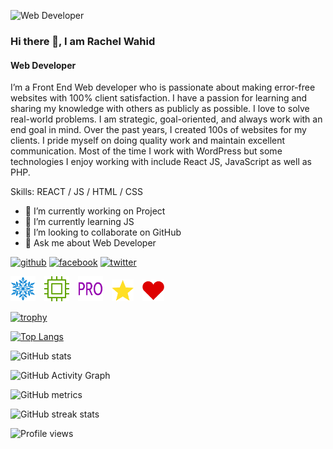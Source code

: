 ![Web Developer](https://scontent.fdac27-1.fna.fbcdn.net/v/t39.30808-6/244306936_4722650044432773_3517666358363413567_n.jpg?_nc_cat=104&ccb=1-7&_nc_sid=09cbfe&_nc_eui2=AeFM_NyCRp0B7LVQv9H-Evj5OIOE3beLMH84g4Tdt4swf_mKvJ3Y0gCTp9ITOelt-OzYN6Tq5XymWO6bSVV426m5&_nc_ohc=leUuMmxOEVYAX9WM8hE&tn=6JJBygAUaKw8rFSb&_nc_ht=scontent.fdac27-1.fna&oh=00_AfAyp0FsqalAkq-u7Vzmo69sBWNVVe8H14tXj1S93ShTnw&oe=63CEFBF4)


### Hi there 👋, I am Rachel Wahid
#### Web Developer


I’m a Front End Web developer who is passionate about making error-free websites with 100% client satisfaction. I have a passion for learning and sharing my knowledge with others as publicly as possible. I love to solve real-world problems. I am strategic, goal-oriented, and always work with an end goal in mind. Over the past years, I created 100s of websites for my clients. I pride myself on doing quality work and maintain excellent communication. Most of the time I work with WordPress but some technologies I enjoy working with include React JS, JavaScript as well as PHP.

Skills: REACT / JS / HTML / CSS

- 🔭 I’m currently working on Project 
- 🌱 I’m currently learning JS 
- 👯 I’m looking to collaborate on GitHub 
- 💬 Ask me about Web Developer 


[<img src='https://cdn.jsdelivr.net/npm/simple-icons@3.0.1/icons/github.svg' alt='github' height='40'>](https://github.com/rachelwahid)  [<img src='https://cdn.jsdelivr.net/npm/simple-icons@3.0.1/icons/facebook.svg' alt='facebook' height='40'>](https://www.facebook.com/rachelwahid)  [<img src='https://cdn.jsdelivr.net/npm/simple-icons@3.0.1/icons/twitter.svg' alt='twitter' height='40'>](https://twitter.com/rachelwahidraz)  

<a href='https://archiveprogram.github.com/'><img src='https://raw.githubusercontent.com/acervenky/animated-github-badges/master/assets/acbadge.gif' width='40' height='40'></a> <a href='https://docs.github.com/en/developers'><img src='https://raw.githubusercontent.com/acervenky/animated-github-badges/master/assets/devbadge.gif' width='40' height='40'></a> <a href='https://github.com/pricing'><img src='https://raw.githubusercontent.com/acervenky/animated-github-badges/master/assets/pro.gif' width='40' height='40'></a> <a href='https://stars.github.com/'><img src='https://raw.githubusercontent.com/acervenky/animated-github-badges/master/assets/starbadge.gif' width='35' height='35'></a> <a href='https://docs.github.com/en/github/supporting-the-open-source-community-with-github-sponsors'><img src='https://raw.githubusercontent.com/acervenky/animated-github-badges/master/assets/sponsorbadge.gif' width='35' height='35'></a> 

[![trophy](https://github-profile-trophy.vercel.app/?username=rachelwahid)](https://github.com/ryo-ma/github-profile-trophy)

[![Top Langs](https://github-readme-stats.vercel.app/api/top-langs/?username=rachelwahid)](https://github.com/anuraghazra/github-readme-stats)

![GitHub stats](https://github-readme-stats.vercel.app/api?username=rachelwahid&show_icons=true)  

![GitHub Activity Graph](https://activity-graph.herokuapp.com/graph?username=rachelwahid)  

![GitHub metrics](https://metrics.lecoq.io/rachelwahid)  

![GitHub streak stats](https://streak-stats.demolab.com/?user=rachelwahid)  

![Profile views](https://gpvc.arturio.dev/rachelwahid)  
